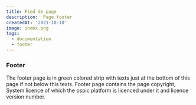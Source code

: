 ```yaml
---
title: Pied de page
description:  Page footer
createdAt: '2021-10-10'
image: index.png
tags:
  - documentation
  - footer
---
```



### Footer 
The footer page is in green colored strip with texts just at the bottom of this page if not below this texts. Footer page contains the page copyright, System licence of which the ospic platform is licenced under it and licence version number.